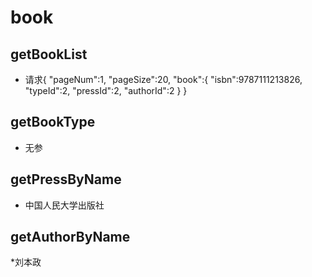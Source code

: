 # book
## getBookList
* 请求{
    	"pageNum":1,
    	"pageSize":20,
    	"book":{
    		"isbn":9787111213826,
    		"typeId":2,
    		"pressId":2,
    		"authorId":2
    	}
    }

## getBookType
* 无参

## getPressByName
* 中国人民大学出版社

## getAuthorByName
*刘本政

